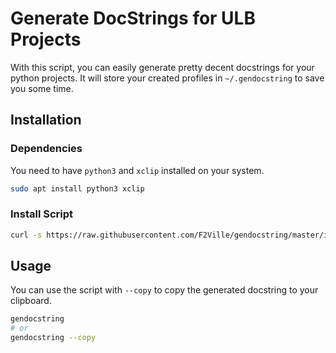 # Generate DocStrings for ULB Projects

With this script, you can easily generate pretty decent docstrings for your python projects. It will store your created profiles in `~/.gendocstring` to save you some time.

## Installation

### Dependencies

You need to have `python3` and `xclip` installed on your system.
```bash
sudo apt install python3 xclip
```

### Install Script

```bash
curl -s https://raw.githubusercontent.com/F2Ville/gendocstring/master/install.sh | bash
```

## Usage
You can use the script with `--copy` to copy the generated docstring to your clipboard.
```bash
gendocstring
# or
gendocstring --copy
```